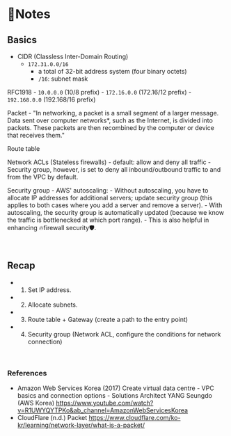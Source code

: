 # 📝Notes 

## Basics

  - CIDR (Classless Inter-Domain Routing)
    - `172.31.0.0/16`
      - a total of 32-bit address system (four binary octets)
      - `/16`: subnet mask

  RFC1918
    - `10.0.0.0` (10/8 prefix)
    - `172.16.0.0` (172.16/12 prefix) 
    - `192.168.0.0` (192.168/16 prefix)
  
  Packet 
    - "In networking, a packet is a small segment of a larger message. Data sent over computer networks*, such as the Internet, is divided into packets. These packets are then recombined by the computer or device that receives them."

  Route table
  
  Network ACLs (Stateless firewalls)
    - default: allow and deny all traffic 
    - Security group, however, is set to deny all inbound/outbound traffic to and from the VPC by default.

  Security group
    - AWS' autoscaling: 
      - Without autoscaling, you have to allocate IP addresses for additional servers; update security group (this applies to both cases where you add a server and remove a server).
      - With autoscaling, the security group is automatically updated (because we know the traffic is bottlenecked at which port range).
        - This is also helpful in enhancing 🔥firewall security🛡️.  

<br>

## Recap

  - 1) Set IP address.
  - 2) Allocate subnets.
  - 3) Route table + Gateway (create a path to the entry point)
  - 4) Security group (Network ACL, configure the conditions for network  connection) 

<br> 

### References

  - Amazon Web Services Korea (2017) Create virtual data centre - VPC basics and connection options - Solutions Architect YANG Seungdo (AWS Korea) https://www.youtube.com/watch?v=R1UWYQYTPKo&ab_channel=AmazonWebServicesKorea
  - CloudFlare (n.d.) Packet https://www.cloudflare.com/ko-kr/learning/network-layer/what-is-a-packet/
